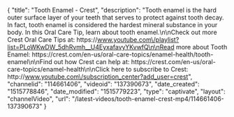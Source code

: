 {
    "title": "Tooth Enamel - Crest",
    "description": "Tooth enamel is the hard outer surface layer of your teeth that serves to protect against tooth decay. In fact, tooth enamel is considered the hardest mineral substance in your body. In this Oral Care Tip, learn about tooth enamel.\n\nCheck out more Crest Oral Care Tips at: https:\/\/www.youtube.com\/playlist?list=PLoWKwDW_5dhRvmh__U4EyxafavyYKvwfQ\n\nRead more about Tooth Enamel: https:\/\/crest.com\/en-us\/oral-care-topics\/enamel-health\/tooth-enamel\n\nFind out how Crest can help at: https:\/\/crest.com\/en-us\/oral-care-topics\/enamel-health\n\nClick here to subscribe to Crest: http:\/\/www.youtube.com\/subscription_center?add_user=crest",
    "channelid": "114661406",
    "videoid": "137390673",
    "date_created": "1515778846",
    "date_modified": "1515779223",
    "type": "captivate",
    "layout": "channelVideo",
    "url": "\/latest-videos\/tooth-enamel-crest-mp4\/114661406-137390673"
}